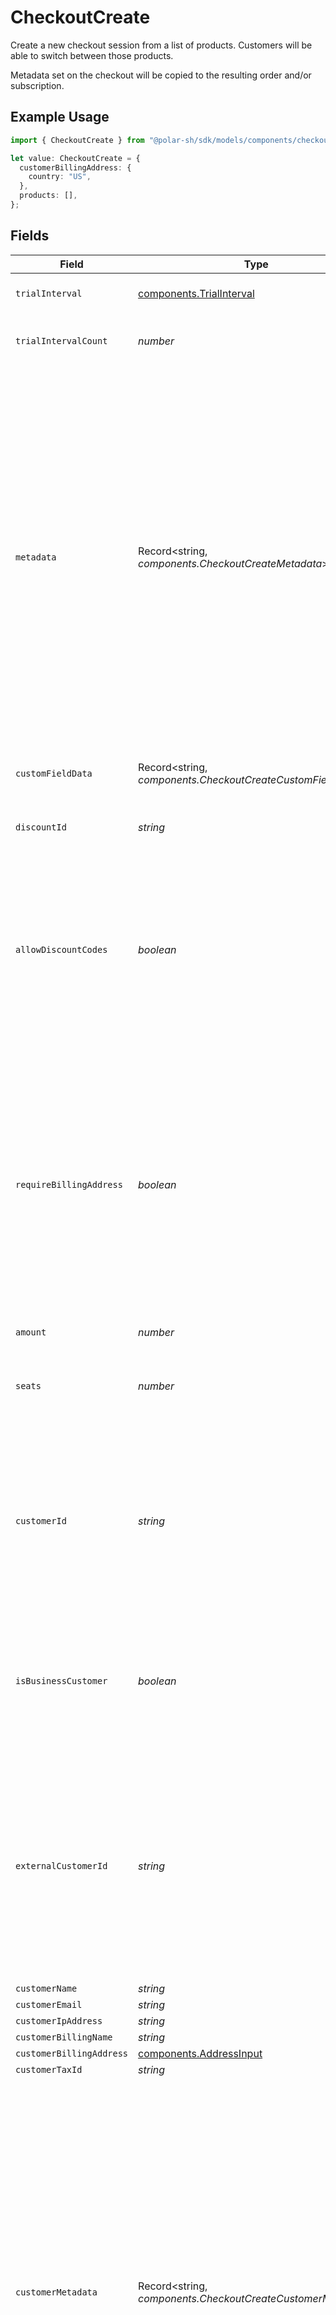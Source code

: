 # CheckoutCreate

Create a new checkout session from a list of products.
Customers will be able to switch between those products.

Metadata set on the checkout will be copied
to the resulting order and/or subscription.

## Example Usage

```typescript
import { CheckoutCreate } from "@polar-sh/sdk/models/components/checkoutcreate.js";

let value: CheckoutCreate = {
  customerBillingAddress: {
    country: "US",
  },
  products: [],
};
```

## Fields

| Field                                                                                                                                                                                                                                                                                                                                                            | Type                                                                                                                                                                                                                                                                                                                                                             | Required                                                                                                                                                                                                                                                                                                                                                         | Description                                                                                                                                                                                                                                                                                                                                                      |
| ---------------------------------------------------------------------------------------------------------------------------------------------------------------------------------------------------------------------------------------------------------------------------------------------------------------------------------------------------------------- | ---------------------------------------------------------------------------------------------------------------------------------------------------------------------------------------------------------------------------------------------------------------------------------------------------------------------------------------------------------------- | ---------------------------------------------------------------------------------------------------------------------------------------------------------------------------------------------------------------------------------------------------------------------------------------------------------------------------------------------------------------- | ---------------------------------------------------------------------------------------------------------------------------------------------------------------------------------------------------------------------------------------------------------------------------------------------------------------------------------------------------------------- |
| `trialInterval`                                                                                                                                                                                                                                                                                                                                                  | [components.TrialInterval](../../models/components/trialinterval.md)                                                                                                                                                                                                                                                                                             | :heavy_minus_sign:                                                                                                                                                                                                                                                                                                                                               | The interval unit for the trial period.                                                                                                                                                                                                                                                                                                                          |
| `trialIntervalCount`                                                                                                                                                                                                                                                                                                                                             | *number*                                                                                                                                                                                                                                                                                                                                                         | :heavy_minus_sign:                                                                                                                                                                                                                                                                                                                                               | The number of interval units for the trial period.                                                                                                                                                                                                                                                                                                               |
| `metadata`                                                                                                                                                                                                                                                                                                                                                       | Record<string, *components.CheckoutCreateMetadata*>                                                                                                                                                                                                                                                                                                              | :heavy_minus_sign:                                                                                                                                                                                                                                                                                                                                               | Key-value object allowing you to store additional information.<br/><br/>The key must be a string with a maximum length of **40 characters**.<br/>The value must be either:<br/><br/>* A string with a maximum length of **500 characters**<br/>* An integer<br/>* A floating-point number<br/>* A boolean<br/><br/>You can store up to **50 key-value pairs**.   |
| `customFieldData`                                                                                                                                                                                                                                                                                                                                                | Record<string, *components.CheckoutCreateCustomFieldData*>                                                                                                                                                                                                                                                                                                       | :heavy_minus_sign:                                                                                                                                                                                                                                                                                                                                               | Key-value object storing custom field values.                                                                                                                                                                                                                                                                                                                    |
| `discountId`                                                                                                                                                                                                                                                                                                                                                     | *string*                                                                                                                                                                                                                                                                                                                                                         | :heavy_minus_sign:                                                                                                                                                                                                                                                                                                                                               | ID of the discount to apply to the checkout.                                                                                                                                                                                                                                                                                                                     |
| `allowDiscountCodes`                                                                                                                                                                                                                                                                                                                                             | *boolean*                                                                                                                                                                                                                                                                                                                                                        | :heavy_minus_sign:                                                                                                                                                                                                                                                                                                                                               | Whether to allow the customer to apply discount codes. If you apply a discount through `discount_id`, it'll still be applied, but the customer won't be able to change it.                                                                                                                                                                                       |
| `requireBillingAddress`                                                                                                                                                                                                                                                                                                                                          | *boolean*                                                                                                                                                                                                                                                                                                                                                        | :heavy_minus_sign:                                                                                                                                                                                                                                                                                                                                               | Whether to require the customer to fill their full billing address, instead of just the country. Customers in the US will always be required to fill their full address, regardless of this setting. If you preset the billing address, this setting will be automatically set to `true`.                                                                        |
| `amount`                                                                                                                                                                                                                                                                                                                                                         | *number*                                                                                                                                                                                                                                                                                                                                                         | :heavy_minus_sign:                                                                                                                                                                                                                                                                                                                                               | N/A                                                                                                                                                                                                                                                                                                                                                              |
| `seats`                                                                                                                                                                                                                                                                                                                                                          | *number*                                                                                                                                                                                                                                                                                                                                                         | :heavy_minus_sign:                                                                                                                                                                                                                                                                                                                                               | Number of seats for seat-based pricing. Required for seat-based products.                                                                                                                                                                                                                                                                                        |
| `customerId`                                                                                                                                                                                                                                                                                                                                                     | *string*                                                                                                                                                                                                                                                                                                                                                         | :heavy_minus_sign:                                                                                                                                                                                                                                                                                                                                               | ID of an existing customer in the organization. The customer data will be pre-filled in the checkout form. The resulting order will be linked to this customer.                                                                                                                                                                                                  |
| `isBusinessCustomer`                                                                                                                                                                                                                                                                                                                                             | *boolean*                                                                                                                                                                                                                                                                                                                                                        | :heavy_minus_sign:                                                                                                                                                                                                                                                                                                                                               | Whether the customer is a business or an individual. If `true`, the customer will be required to fill their full billing address and billing name.                                                                                                                                                                                                               |
| `externalCustomerId`                                                                                                                                                                                                                                                                                                                                             | *string*                                                                                                                                                                                                                                                                                                                                                         | :heavy_minus_sign:                                                                                                                                                                                                                                                                                                                                               | ID of the customer in your system. If a matching customer exists on Polar, the resulting order will be linked to this customer. Otherwise, a new customer will be created with this external ID set.                                                                                                                                                             |
| `customerName`                                                                                                                                                                                                                                                                                                                                                   | *string*                                                                                                                                                                                                                                                                                                                                                         | :heavy_minus_sign:                                                                                                                                                                                                                                                                                                                                               | N/A                                                                                                                                                                                                                                                                                                                                                              |
| `customerEmail`                                                                                                                                                                                                                                                                                                                                                  | *string*                                                                                                                                                                                                                                                                                                                                                         | :heavy_minus_sign:                                                                                                                                                                                                                                                                                                                                               | N/A                                                                                                                                                                                                                                                                                                                                                              |
| `customerIpAddress`                                                                                                                                                                                                                                                                                                                                              | *string*                                                                                                                                                                                                                                                                                                                                                         | :heavy_minus_sign:                                                                                                                                                                                                                                                                                                                                               | N/A                                                                                                                                                                                                                                                                                                                                                              |
| `customerBillingName`                                                                                                                                                                                                                                                                                                                                            | *string*                                                                                                                                                                                                                                                                                                                                                         | :heavy_minus_sign:                                                                                                                                                                                                                                                                                                                                               | N/A                                                                                                                                                                                                                                                                                                                                                              |
| `customerBillingAddress`                                                                                                                                                                                                                                                                                                                                         | [components.AddressInput](../../models/components/addressinput.md)                                                                                                                                                                                                                                                                                               | :heavy_minus_sign:                                                                                                                                                                                                                                                                                                                                               | N/A                                                                                                                                                                                                                                                                                                                                                              |
| `customerTaxId`                                                                                                                                                                                                                                                                                                                                                  | *string*                                                                                                                                                                                                                                                                                                                                                         | :heavy_minus_sign:                                                                                                                                                                                                                                                                                                                                               | N/A                                                                                                                                                                                                                                                                                                                                                              |
| `customerMetadata`                                                                                                                                                                                                                                                                                                                                               | Record<string, *components.CheckoutCreateCustomerMetadata*>                                                                                                                                                                                                                                                                                                      | :heavy_minus_sign:                                                                                                                                                                                                                                                                                                                                               | Key-value object allowing you to store additional information that'll be copied to the created customer.<br/><br/>The key must be a string with a maximum length of **40 characters**.<br/>The value must be either:<br/><br/>* A string with a maximum length of **500 characters**<br/>* An integer<br/>* A floating-point number<br/>* A boolean<br/><br/>You can store up to **50 key-value pairs**. |
| `subscriptionId`                                                                                                                                                                                                                                                                                                                                                 | *string*                                                                                                                                                                                                                                                                                                                                                         | :heavy_minus_sign:                                                                                                                                                                                                                                                                                                                                               | ID of a subscription to upgrade. It must be on a free pricing. If checkout is successful, metadata set on this checkout will be copied to the subscription, and existing keys will be overwritten.                                                                                                                                                               |
| `successUrl`                                                                                                                                                                                                                                                                                                                                                     | *string*                                                                                                                                                                                                                                                                                                                                                         | :heavy_minus_sign:                                                                                                                                                                                                                                                                                                                                               | URL where the customer will be redirected after a successful payment.You can add the `checkout_id={CHECKOUT_ID}` query parameter to retrieve the checkout session id.                                                                                                                                                                                            |
| `returnUrl`                                                                                                                                                                                                                                                                                                                                                      | *string*                                                                                                                                                                                                                                                                                                                                                         | :heavy_minus_sign:                                                                                                                                                                                                                                                                                                                                               | When set, a back button will be shown in the checkout to return to this URL.                                                                                                                                                                                                                                                                                     |
| `embedOrigin`                                                                                                                                                                                                                                                                                                                                                    | *string*                                                                                                                                                                                                                                                                                                                                                         | :heavy_minus_sign:                                                                                                                                                                                                                                                                                                                                               | If you plan to embed the checkout session, set this to the Origin of the embedding page. It'll allow the Polar iframe to communicate with the parent page.                                                                                                                                                                                                       |
| `products`                                                                                                                                                                                                                                                                                                                                                       | *string*[]                                                                                                                                                                                                                                                                                                                                                       | :heavy_check_mark:                                                                                                                                                                                                                                                                                                                                               | List of product IDs available to select at that checkout. The first one will be selected by default.                                                                                                                                                                                                                                                             |